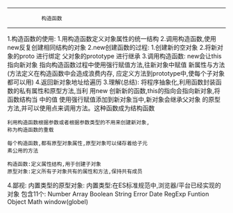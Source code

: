 -----------------------------------------------------------------
			   构造函数
-----------------------------------------------------------------
  1.构造函数的使用:
	1.用构造函数定义对象属性的统一结构
	2.调用构造函数,使用new反复创建相同结构的对象
  2.new创建函数的过程:
        1.创建新的空对象
	2.将新对象的proto 进行绑定 父对象的prototype 进行继承
	3.调用构造函数:
	      new会让this指向新对象
	      指向构造函数过程中使用强行赋值方法,往新对象中赋值
	      新属性与方法(方法定义在构造函数中会造成浪费内存,
	      应定义方法到prototype中,使每个子对象都可以用)
	4.返回新对象地址给遍历
  3.理解(总结):
	将程序抽象化,利用函数封装函数的私有属性和原型方法,当利
	用new 创新新的函数,this的指向会指向新对象,将函数结构当
	中的值 使用强行赋值添加到新对象当中,新对象会继承父对象
	的原型方法,并可以使用点来调用方法。这种函数成为结构函数

	利用构造函数根据参数或者根据参数类型的不用来创建新对象,
	称为构造函数的重载

	每个构造函数,都有原型对象属性,原型对象可以储存着给子元
	素公用的方法

	构造函数:定义属性结构,用于创建子对象
	原型对象:定义所有子对象共有的属性和方法,保持共有成员

  4.鄙视:
        内置类型的原型对象:
	      内置类型:在ES标准规范中,浏览器/平台已经实现的对象
	包含11个: Number Array Boolean String
		  Error Date RegExp Funtion
		  Object Math window(globel)



